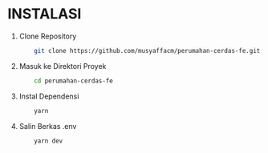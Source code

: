 # INSTALASI

 1. Clone Repository
    ```bash
        git clone https://github.com/musyaffacm/perumahan-cerdas-fe.git
    ```

 2. Masuk ke Direktori Proyek
    ```bash
        cd perumahan-cerdas-fe
    ```

 3. Instal Dependensi
    ```bash
        yarn
    ```

 4. Salin Berkas .env
    ```bash
        yarn dev
    ```